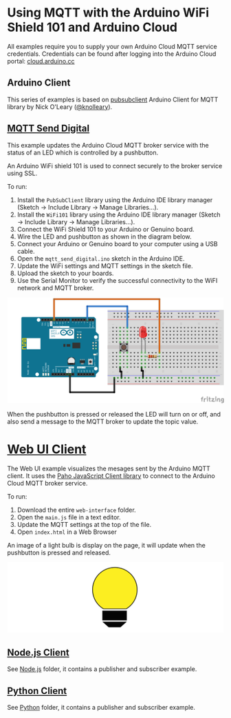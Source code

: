 # Using MQTT with the Arduino WiFi Shield 101 and Arduino Cloud

All examples require you to supply your own Arduino Cloud MQTT service credentials. Credentials can be found after logging into the Arduino Cloud portal: [cloud.arduino.cc](https://cloud.arduino.cc)

## Arduino Client

This series of examples is based on [pubsubclient](https://github.com/knolleary/pubsubclient) Arduino Client for MQTT library by Nick O'Leary ([@knolleary](https://github.com/knolleary)).

## [MQTT Send Digital](mqtt_send_digital)

This example updates the Arduino Cloud MQTT broker service with the status of an LED which is controlled by a pushbutton.

An Arduino WiFi shield 101 is used to connect securely to the broker service using SSL.

To run:

 1. Install the ```PubSubClient``` library using the Arduino IDE library manager (Sketch -> Include Library -> Manage Libraries...).
 1. Install the ```WiFi101``` library using the Arduino IDE library manager (Sketch -> Include Library -> Manage Libraries...).
 1. Connect the WiFi Shield 101 to your Arduino or Genuino board.
 1. Wire the LED and pushbutton as shown in the diagram below.
 1. Connect your Arduino or Genuino board to your computer using a USB cable.
 1. Open the ``mqtt_send_digital.ino`` sketch in the Arduino IDE.
 1. Update the WiFi settings and MQTT settings in the sketch file.
 1. Upload the sketch to your boards.
 1. Use the Serial Monitor to verify the successful connectivity to the WiFI network and MQTT broker.

![Wiring diagram for sketch](mqtt_send_digital/mqtt_send_digital_bb.png)

When the pushbutton is pressed or released the LED will turn on or off, and also send a message to the MQTT broker to update the topic value.

# [Web UI Client](web-interface)

The Web UI example visualizes the mesages sent by the Arduino MQTT client. It uses the [Paho JavaScript Client library](https://eclipse.org/paho/clients/js/) to connect to the Arduino Cloud MQTT broker service.


To run:

 1. Download the entire ``web-interface`` folder.
 1. Open the ``main.js`` file in a text editor.
 1. Update the MQTT settings at the top of the file.
 1. Open ``index.html`` in a Web Browser

An image of a light bulb is display on the page, it will update when the pushbutton is pressed and released.

![Web UI screenshot](web-interface/webpanel.png)

## [Node.js Client](Node.js)

See [Node.js](Node.js) folder, it contains a publisher and subscriber example.

## [Python Client](python)

See [Python](python) folder, it contains a publisher and subscriber example.
